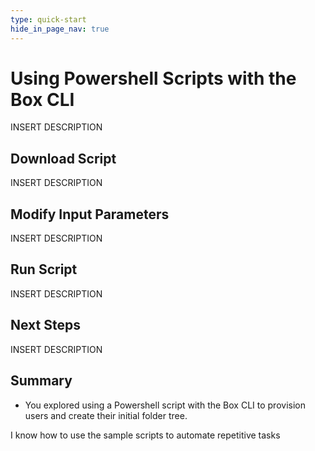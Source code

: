 ```yaml
---
type: quick-start
hide_in_page_nav: true
---
```


# Using Powershell Scripts with the Box CLI

INSERT DESCRIPTION

<!-- INSERT VIDEO ONCE COMPLETE HERE-->

## Download Script

INSERT DESCRIPTION

## Modify Input Parameters

INSERT DESCRIPTION

## Run Script

INSERT DESCRIPTION

## Next Steps

INSERT DESCRIPTION

## Summary

* You explored using a Powershell script with the Box CLI to provision users
and create their initial folder tree. 

<Next>I know how to use the sample scripts to automate repetitive tasks</Next>

[github]: https://github.com/box/boxcli#command-topics
[df]: https://github.com/box/boxcli/blob/master/docs/folders.md#box-foldersdelete-id
[asuser]: g://authentication/jwt/as-user/
[csv]: https://cloud.box.com/s/0jowjhf85dnnjt9i5pd9va1fu54i1m0m
